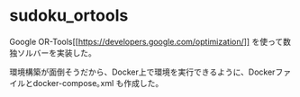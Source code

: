 # sudoku_ortools

Google OR-Tools[[https://developers.google.com/optimization/]] を使って数独ソルバーを実装した。

環境構築が面倒そうだから、Docker上で環境を実行できるように、Dockerファイルとdocker-compose｡xml も作成した。

